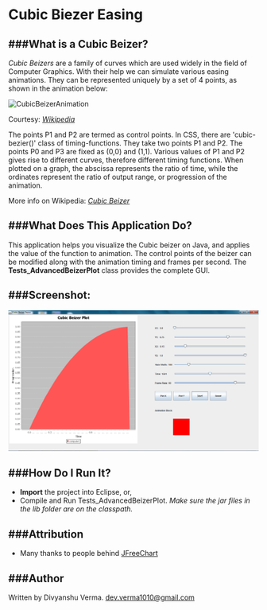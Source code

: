 Cubic Biezer Easing
===============

###What is a Cubic Beizer?
--------------------------

*Cubic Beizers* are a family of curves which are used widely in the field of Computer Graphics. With their help we can simulate various easing animations.
They can be represented uniquely by a set of 4 points, as shown in the animation below:

![CubicBeizerAnimation](http://upload.wikimedia.org/wikipedia/commons/thumb/f/ff/Bezier_3_big.gif/240px-Bezier_3_big.gif	)

Courtesy: *[Wikipedia](http://en.wikipedia.org	)*

The points P1 and P2 are termed as control points. In CSS, there are 'cubic-bezier()' class of timing-functions.
They take two points P1 and P2. The points P0 and P3 are fixed as (0,0) and (1,1).
Various values of P1 and P2 gives rise to different curves, therefore different timing functions.
When plotted on a graph, the abscissa represents the ratio of time, while the ordinates represent the ratio of output range, or progression of the animation.

More info on Wikipedia: *[Cubic Beizer](http://en.wikipedia.org/wiki/B%C3%A9zier_curve#Cubic_B.C3.A9zier_curves	)*

###What Does This Application Do?
---------------------------------

This application helps you visualize the Cubic beizer on Java, and applies the value of the function to animation.
The control points of the beizer can be modified along with the animation timing and frames per second.
The __Tests_AdvancedBeizerPlot__ class provides the complete GUI.

###Screenshot:
--------------

![MainScreen](screenshots/main.png)

###How Do I Run It?
-------------------

* __Import__ the project into Eclipse, or,
* Compile and Run Tests_AdvancedBeizerPlot. *Make sure the jar files in the lib folder are on the classpath.*

###Attribution
--------------
* Many thanks to people behind [JFreeChart](http://www.jfree.org/jfreechart/	)

###Author
---------

Written by Divyanshu Verma.
dev.verma1010@gmail.com